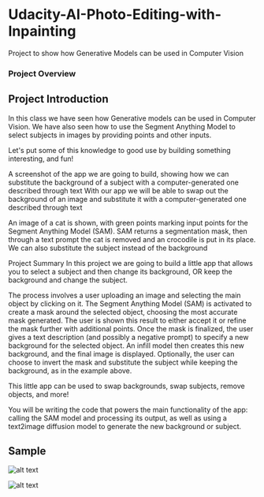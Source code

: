 # Udacity-AI-Photo-Editing-with-Inpainting
Project to show how Generative Models can be used in Computer Vision

### Project Overview
## Project Introduction
In this class we have seen how Generative models can be used in Computer Vision. We have also seen how to use the Segment Anything Model to select subjects in images by providing points and other inputs.

Let's put some of this knowledge to good use by building something interesting, and fun!

A screenshot of the app we are going to build, showing how we can substitute the background of a subject with a computer-generated one described through text
With our app we will be able to swap out the background of an image and substitute it with a computer-generated one described through text

An image of a cat is shown, with green points marking input points for the Segment Anything Model (SAM). SAM returns a segmentation mask, then through a text prompt the cat is removed and an crocodile is put in its place.
We can also substitute the subject instead of the background

Project Summary
In this project we are going to build a little app that allows you to select a subject and then change its background, OR keep the background and change the subject.

The process involves a user uploading an image and selecting the main object by clicking on it. The Segment Anything Model (SAM) is activated to create a mask around the selected object, choosing the most accurate mask generated. The user is shown this result to either accept it or refine the mask further with additional points. Once the mask is finalized, the user gives a text description (and possibly a negative prompt) to specify a new background for the selected object. An infill model then creates this new background, and the final image is displayed. Optionally, the user can choose to invert the mask and substitute the subject while keeping the background, as in the example above.

This little app can be used to swap backgrounds, swap subjects, remove objects, and more!

You will be writing the code that powers the main functionality of the app: calling the SAM model and processing its output, as well as using a text2image diffusion model to generate the new background or subject.

## Sample

![alt text](https://github.com/vinayms/Udacity-AI-Photo-Editing-with-Inpainting/edit/main/daenerys_walking_in_starbucks.PNG)


![alt text](https://github.com/vinayms/Udacity-AI-Photo-Editing-with-Inpainting/edit/main/tyrion_in_new_york_city.PNG)


